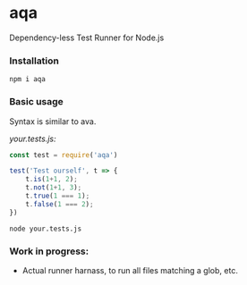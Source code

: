 # aqa
Dependency-less Test Runner for Node.js

### Installation
```
npm i aqa
```

### Basic usage
Syntax is similar to ava.

_your.tests.js:_
```js
const test = require('aqa')

test('Test ourself', t => {    
    t.is(1+1, 2);
    t.not(1+1, 3);
    t.true(1 === 1);
    t.false(1 === 2);
})

```

`
node your.tests.js
`

### Work in progress:
- Actual runner harnass, to run all files matching a glob, etc.
